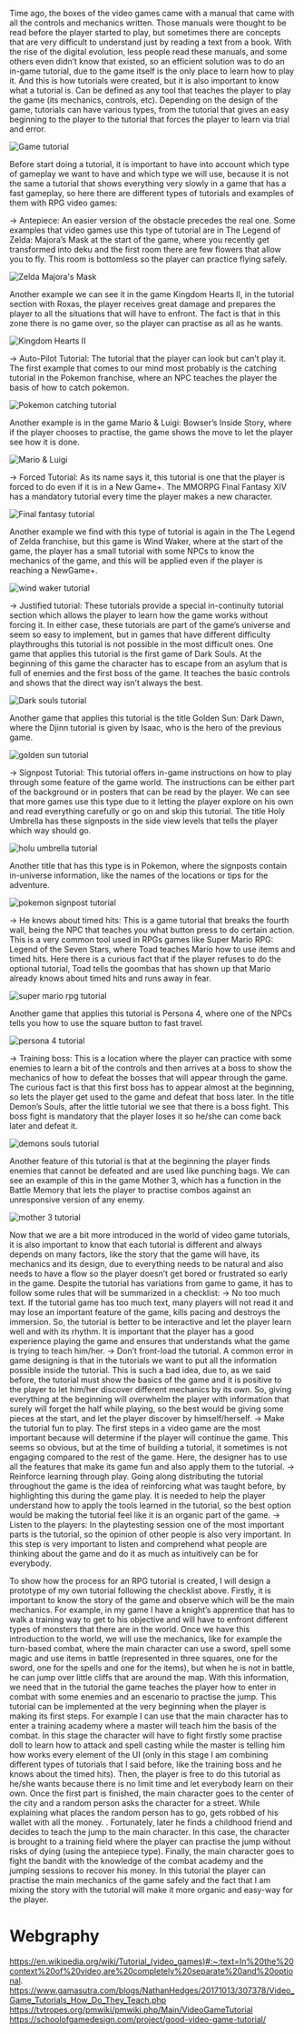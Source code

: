 Time ago, the boxes of the video games came with a manual that came with all the controls and mechanics written. Those manuals were thought to be read before the player started to play, but sometimes there are concepts that are very difficult to understand just by reading a text from a book. With the rise of the digital evolution, less people read these manuals, and some others even didn’t know that existed, so an efficient solution was to do an in-game tutorial, due to the game itself is the only place to learn how to play it.
	And this is how tutorials were created, but it is also important to know what a tutorial is. Can be defined as any tool that teaches the player to play the game (its mechanics, controls, etc). Depending on the design of the game, tutorials can have various types, from the tutorial that gives an easy beginning to the player to the tutorial that forces the player to learn via trial and error.

![Game tutorial](https://schoolofgamedesign.com/wp-content/uploads/2015/12/featured-good-video-game-tutorial.jpg)
	
Before start doing a tutorial, it is important to have into account which type of gameplay we want to have and which type we will use, because it is not the same a tutorial that shows everything very slowly in a game that has a fast gameplay, so here there are different types of tutorials and examples of them with RPG video games:

-> Antepiece: An easier version of the obstacle precedes the real one. Some examples that video games use this type of tutorial are in The Legend of Zelda: Majora’s Mask at the start of the game, where you recently get transformed into deku and the first room there are few flowers that allow you to fly. This room is bottomless so the player can practice flying safely.

![Zelda Majora's Mask](https://penguchannel.files.wordpress.com/2015/03/flying-deku-link.jpg?w=900)

Another example we can see it in the game Kingdom Hearts II, in the tutorial section with Roxas, the player receives great damage and prepares the player to all the situations that will have to enfront. The fact is that in this zone there is no game over, so the player can practise as all as he wants.

![Kingdom Hearts II](https://i.ytimg.com/vi/6HIWp3wmj60/maxresdefault.jpg)

-> Auto-Pilot Tutorial: The tutorial that the player can look but can’t play it. The first example that comes to our mind most probably is the catching tutorial in the Pokemon franchise, where an NPC teaches the player the basis of how to catch pokemon.

![Pokemon catching tutorial](https://www.gamerevolution.com/assets/uploads/2019/11/How-to-skip-the-tutorial-in-Pokemon-Sword-and-Shield-1280x720.jpg)

Another example is in the game Mario & Luigi: Bowser’s Inside Story, where if the player chooses to practise, the game shows the move to let the player see how it is done.

![Mario & Luigi](https://gamespot1.cbsistatic.com/uploads/scale_landscape/gamespot/images/2009/features/gameguides/bowsers-inside-story/1057604-bowser_001.jpg)

-> Forced Tutorial: As its name says it, this tutorial is one that the player is forced to do even if it is in a New Game+. The MMORPG Final Fantasy XIV has a mandatory tutorial every time the player makes a new character.

![Final fantasy tutorial](https://img.finalfantasyxiv.com/lds/uiguide/na/35/b42c2eee36c7926d4616ef6e2cb271f97f9a08.jpg)

Another example we find with this type of tutorial is again in the The Legend of Zelda franchise, but this game is Wind Waker, where at the start of the game, the player has a small tutorial with some NPCs to know the mechanics of the game, and this will be applied even if the player is reaching a NewGame+.

![wind waker tutorial](https://portforward.com/games/walkthroughs/The-Legend-of-Zelda-The-Wind-Waker/The-Legend-of-Zelda-The-Wind-Waker-large-396.jpg)


-> Justified tutorial: These tutorials provide a special in-continuity tutorial section which allows the player to learn how the game works without forcing it. In either case, these tutorials are part of the game’s universe and seem so easy to implement, but in games that have different difficulty playthroughs this tutorial is not possible in the most difficult ones. One game that applies this tutorial is the first game of Dark Souls. At the beginning of this game the character has to escape from an asylum that is full of enemies and the first boss of the game. It teaches the basic controls and shows that the direct way isn’t always the best.

![Dark souls tutorial](https://cdn.gamer-network.net/2018/usgamer/dark-souls-remastered-asylum-demon-start.jpg)

Another game that applies this tutorial is the title Golden Sun: Dark Dawn, where the Djinn tutorial is given by Isaac, who is the hero of the previous game.

![golden sun tutorial](https://i.ytimg.com/vi/xLzN1M0I9-o/maxresdefault.jpg)

-> Signpost Tutorial: This tutorial offers in-game instructions on how to play  through some feature of the game world. The instructions can be either part of the background or in posters that can be read by the player. We can see that more games use this type due to it letting the player explore on his own and read everything carefully or go on and skip this tutorial. The title Holy Umbrella has these signposts in the side view levels that tells the player which way should go.

![holu umbrella tutorial](https://giantbomb1.cbsistatic.com/uploads/original/2/23093/3018210-holy%20umbrella%20-%20dondera%20no%20mubo%21%21%20%28j%29014.png)

Another title that has this type is in Pokemon, where the signposts contain in-universe information, like the names of the locations or tips for the adventure.

![pokemon signpost tutorial](https://sunbro.dev/images/pokeemerald/littleroot_puddle_sign.png)

-> He knows about timed hits: This is a game tutorial that breaks the fourth wall, being the NPC that teaches you what button press to do certain action. This is a very common tool used in RPGs games like Super Mario RPG: Legend of the Seven Stars, where Toad teaches Mario how to use items and timed hits. Here there is a curious fact that if the player refuses to do the optional tutorial, Toad tells the goombas that has shown up that Mario already knows about timed hits and runs away in fear.

![super mario rpg tutorial](https://i.ytimg.com/vi/HmR5DVLiHbQ/hqdefault.jpg)

Another game that applies this tutorial is Persona 4, where one of the NPCs tells you how to use the square button to fast travel.

![persona 4 tutorial](https://i.ytimg.com/vi/Wx8VKwYUbFQ/maxresdefault.jpg)

-> Training boss: This is a location where the player can practice with some enemies to learn a bit of the controls and then arrives at a boss to show the mechanics of how to defeat the bosses that will appear through the game. The curious fact is that this first boss has to appear almost at the beginning, so lets the player get used to the game and defeat that boss later. In the title Demon’s Souls, after the little tutorial we see that there is a boss fight. This boss fight is mandatory that the player loses it so he/she can come back later and defeat it.

![demons souls tutorial](https://assets.egames.news/__export/1605312299365/sites/debate/img/2020/11/13/ds1_crop1605312163168.jpg_988992781.jpg)

Another feature of this tutorial is that at the beginning the player finds enemies that cannot be defeated and are used like punching bags. We can see an example of this in the game Mother 3, which has a function in the Battle Memory that lets the player to practise combos against an unresponsive version of any enemy.

![mother 3 tutorial](https://i.ytimg.com/vi/fw_M0pFPT3Y/maxresdefault.jpg)

Now that we are a bit more introduced in the world of video game tutorials, it is also important to know that each tutorial is different and always depends on many factors, like the story that the game will have, its mechanics and its design, due to everything needs to be natural and also needs to have a flow so the player doesn’t get bored or frustrated so early in the game. Despite the tutorial has variations from game to game, it has to follow some rules that will be summarized in a checklist:
-> No too much text. If the tutorial game has too much text, many players will not read it and may lose an important feature of the game, kills pacing and destroys the immersion. So, the tutorial is better to be interactive and let the player learn well and with its rhythm. It is important that the player has a good experience playing the game and ensures that understands what the game is trying to teach him/her.
-> Don’t front-load the tutorial. A common error in game designing is that in the tutorials we want to put all the information possible inside the tutorial. This is such a bad idea, due to, as we said before, the tutorial must show the basics of the game and it is positive to the player to let him/her discover different mechanics by its own. So, giving everything at the beginning will overwhelm the player with information that surely will forget the half while playing, so the best would be giving some pieces at the start, and let the player discover by himself/herself.
-> Make the tutorial fun to play. The first steps in a video game are the most important because will determine if the player will continue the game. This seems so obvious, but at the time of building a tutorial, it sometimes is not engaging compared to the rest of the game. Here, the designer has to use all the features that make its game fun and also apply them to the tutorial.
-> Reinforce learning through play. Going along distributing the tutorial throughout the game is the idea of reinforcing what was taught before, by highlighting this during the game play. It is needed to help the player understand how to apply the tools learned in the tutorial, so the best option would be making the tutorial feel like it is an organic part of the game.
-> Listen to the players: In the playtesting session one of the most important parts is the tutorial, so the opinion of other people is also very important. In this step is very important to listen and comprehend what people are thinking about the game and do it as much as intuitively can be for everybody.

To show how the process for an RPG tutorial is created, I will design a prototype of my own tutorial following the checklist above.
Firstly, it is important to know the story of the game and observe which will be the main mechanics. For example, in my game I have a knight’s apprentice that has to walk a training way to get to his objective and will have to enfront different types of monsters that there are in the world.
Once we have this introduction to the world, we will use the mechanics, like for example the turn-based combat, where the main character can use a sword, spell some magic and use items in battle (represented in three squares, one for the sword, one for the spells and one for the items), but when he is not in battle, he can jump over little cliffs that are around the map.
With this information, we need that in the tutorial the game teaches the player how to enter in combat with some enemies and an escenario to practise the jump. This tutorial can be implemented at the very beginning when the player is making its first steps. For example I can use that the main character has to enter a training academy where a master will teach him the basis of the combat. In this stage the character will have to fight firstly some practise doll to learn how to attack and spell casting while the master is telling him how works every element of the UI (only in this stage I am combining different types of tutorials that I said before, like the training boss and he knows about the timed hits). Then, the player is free to do this tutorial as he/she wants because there is no limit time and let everybody learn on their own. Once the first part is finished, the main character goes to the center of the city and a random person asks the character for a street. While explaining what places the random person has to go, gets robbed of his wallet with all the money. . Fortunately, later he finds a childhood friend and decides to teach the jump to the main character. In this case, the character is brought to a training field where the player can practise the jump without risks of dying (using the antepiece type). Finally, the main character goes to fight the bandit with the knowledge of the combat academy and the jumping sessions to recover his money. In this tutorial the player can practise the main mechanics of the game safely and the fact that I am mixing the story with the tutorial will make it more organic and easy-way for the player.

# Webgraphy

https://en.wikipedia.org/wiki/Tutorial_(video_games)#:~:text=In%20the%20context%20of%20video,are%20completely%20separate%20and%20optional.
https://www.gamasutra.com/blogs/NathanHedges/20171013/307378/Video_Game_Tutorials_How_Do_They_Teach.php
https://tvtropes.org/pmwiki/pmwiki.php/Main/VideoGameTutorial
https://schoolofgamedesign.com/project/good-video-game-tutorial/
